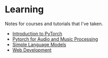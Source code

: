 # Learning

Notes for courses and tutorials that I've taken.

- [Introduction to PyTorch](/Introduction%20to%20PyTorch/README.md)
- [Pytorch for Audio and Music Processing](/PyTorch%20for%20Audio%20and%20Music%20Processing/README.md)
- [Simple Language Models](/Simple%20Language%20Models/README.md)
- [Web Development](/Web%20Development/README.md)